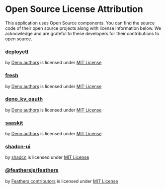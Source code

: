 # Open Source License Attribution

This application uses Open Source components. You can find the source code of their open source
projects along with license information below. We acknowledge and are grateful to these developers
for their contributions to open source.

### [deployctl](https://github.com/denoland/fresh)

by [Deno authors](https://github.com/denoland) is licensed under
[MIT License](https://github.com/denoland/deployctl/blob/main/LICENSE)

### [fresh](https://github.com/denoland/fresh)

by [Deno authors](https://github.com/denoland) is licensed under
[MIT License](https://github.com/denoland/fresh/blob/master/LICENSE)

### [deno_kv_oauth](https://github.com/denoland/deno_kv_oauth)

by [Deno authors](https://github.com/denoland) is licensed under
[MIT License](https://github.com/denoland/deno_kv_oauth/blob/master/LICENSE)

### [saaskit](https://github.com/denoland/saaskit)

by [Deno authors](https://github.com/denoland) is licensed under
[MIT License](https://github.com/denoland/saaskit/blob/master/LICENSE)

### [shadcn-ui](https://github.com/shadcn-ui/ui)

by [shadcn](https://github.com/shadcn-ui) is licensed under
[MIT License](https://github.com/shadcn-ui/ui/blob/main/LICENS.md)

### [@feathersjs/feathers](https://github.com/feathersjs/feathers)

by [Feathers contributors](https://github.com/feathersjs/feathers/graphs/contributors) is licensed
under [MIT License](https://github.com/feathersjs/feathers/blob/dove/LICENSE)

